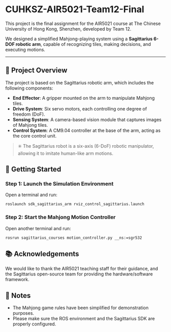 # CUHKSZ-AIR5021-Team12-Final

This project is the final assignment for the AIR5021 course at The Chinese University of Hong Kong, Shenzhen, developed by Team 12.

We designed a simplified Mahjong-playing system using a **Sagittarius 6-DOF robotic arm**, capable of recognizing tiles, making decisions, and executing motions.

---

## 🦾 Project Overview

The project is based on the Sagittarius robotic arm, which includes the following components:

- **End Effector**: A gripper mounted on the arm to manipulate Mahjong tiles.
- **Drive System**: Six servo motors, each controlling one degree of freedom (DoF).
- **Sensing System**: A camera-based vision module that captures images of Mahjong tiles.
- **Control System**: A CM9.04 controller at the base of the arm, acting as the core control unit.

> ✳️ The Sagittarius robot is a six-axis (6-DoF) robotic manipulator, allowing it to imitate human-like arm motions.

## 🚀 Getting Started

### Step 1: Launch the Simulation Environment

Open a terminal and run:

```bash
roslaunch sdk_sagittarius_arm rviz_control_sagittarius.launch
```

### Step 2: Start the Mahjong Motion Controller

Open another terminal and run:

```shell
rosrun sagittarius_courses motion_controller.py __ns:=sgr532
```

## 📚 Acknowledgements

We would like to thank the AIR5021 teaching staff for their guidance, and the Sagittarius open-source team for providing the hardware/software framework.

## 📌 Notes

- The Mahjong game rules have been simplified for demonstration purposes.
- Please make sure the ROS environment and the Sagittarius SDK are properly configured.